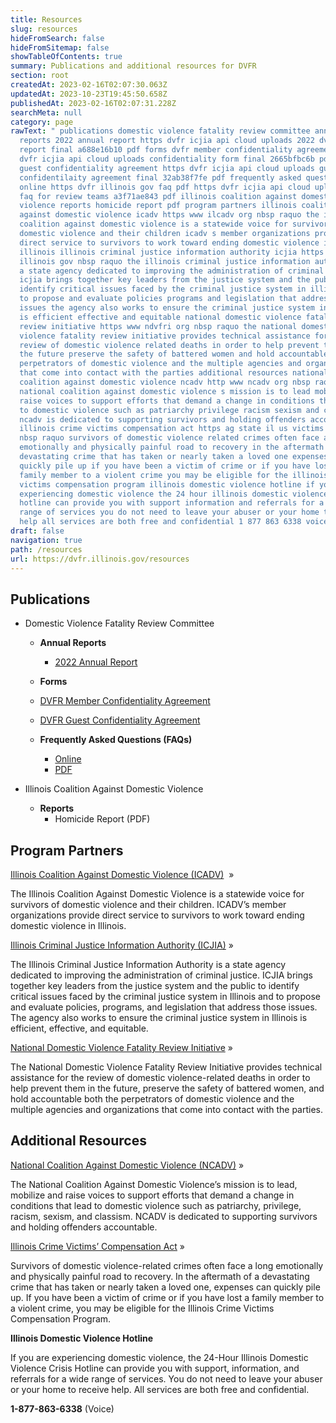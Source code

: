 ```yaml
---
title: Resources
slug: resources
hideFromSearch: false
hideFromSitemap: false
showTableOfContents: true
summary: Publications and additional resources for DVFR
section: root
createdAt: 2023-02-16T02:07:30.063Z
updatedAt: 2023-10-23T19:45:50.658Z
publishedAt: 2023-02-16T02:07:31.228Z
searchMeta: null
category: page
rawText: " publications domestic violence fatality review committee annual
  reports 2022 annual report https dvfr icjia api cloud uploads 2022 dvfr annual
  report final a688e16b10 pdf forms dvfr member confidentiality agreement https
  dvfr icjia api cloud uploads confidentiality form final 2665bfbc6b pdf dvfr
  guest confidentiality agreement https dvfr icjia api cloud uploads guest
  confidentilaity agreement final 32ab38f7fe pdf frequently asked questions faqs
  online https dvfr illinois gov faq pdf https dvfr icjia api cloud uploads dvfr
  faq for review teams a3f71ae843 pdf illinois coalition against domestic
  violence reports homicide report pdf program partners illinois coalition
  against domestic violence icadv https www ilcadv org nbsp raquo the illinois
  coalition against domestic violence is a statewide voice for survivors of
  domestic violence and their children icadv s member organizations provide
  direct service to survivors to work toward ending domestic violence in
  illinois illinois criminal justice information authority icjia https icjia
  illinois gov nbsp raquo the illinois criminal justice information authority is
  a state agency dedicated to improving the administration of criminal justice
  icjia brings together key leaders from the justice system and the public to
  identify critical issues faced by the criminal justice system in illinois and
  to propose and evaluate policies programs and legislation that address those
  issues the agency also works to ensure the criminal justice system in illinois
  is efficient effective and equitable national domestic violence fatality
  review initiative https www ndvfri org nbsp raquo the national domestic
  violence fatality review initiative provides technical assistance for the
  review of domestic violence related deaths in order to help prevent them in
  the future preserve the safety of battered women and hold accountable both the
  perpetrators of domestic violence and the multiple agencies and organizations
  that come into contact with the parties additional resources national
  coalition against domestic violence ncadv http www ncadv org nbsp raquo the
  national coalition against domestic violence s mission is to lead mobilize and
  raise voices to support efforts that demand a change in conditions that lead
  to domestic violence such as patriarchy privilege racism sexism and classism
  ncadv is dedicated to supporting survivors and holding offenders accountable
  illinois crime victims compensation act https ag state il us victims cvc html
  nbsp raquo survivors of domestic violence related crimes often face a long
  emotionally and physically painful road to recovery in the aftermath of a
  devastating crime that has taken or nearly taken a loved one expenses can
  quickly pile up if you have been a victim of crime or if you have lost a
  family member to a violent crime you may be eligible for the illinois crime
  victims compensation program illinois domestic violence hotline if you are
  experiencing domestic violence the 24 hour illinois domestic violence crisis
  hotline can provide you with support information and referrals for a wide
  range of services you do not need to leave your abuser or your home to receive
  help all services are both free and confidential 1 877 863 6338 voice "
draft: false
navigation: true
path: /resources
url: https://dvfr.illinois.gov/resources
---
```


## Publications

- Domestic Violence Fatality Review Committee

    - **Annual Reports**

        - [2022 Annual Report](https://dvfr.icjia-api.cloud/uploads/2022_DVFR_Annual_Report_Final_a688e16b10.pdf)


    - **Forms**

    - [DVFR Member Confidentiality Agreement](https://dvfr.icjia-api.cloud/uploads/Confidentiality_Form_FINAL_2665bfbc6b.pdf)
    - [DVFR Guest Confidentiality Agreement](https://dvfr.icjia-api.cloud/uploads/Guest_Confidentilaity_Agreement_Final_32ab38f7fe.pdf)

    - **Frequently Asked Questions (FAQs)**
        - [Online](https://dvfr.illinois.gov/faq)
        - [PDF](https://dvfr.icjia-api.cloud/uploads/DVFR_FAQ_for_Review_Teams_a3f71ae843.pdf)

-  Illinois Coalition Against Domestic Violence

    -  **Reports**
        -  Homicide Report (PDF)


## Program Partners

[Illinois Coalition Against Domestic Violence (ICADV)](https://www.ilcadv.org) &nbsp;&raquo;

The Illinois Coalition Against Domestic Violence is a statewide voice for survivors of domestic violence and their children. ICADV’s member organizations provide direct service to survivors to work toward ending domestic violence in Illinois. 

[Illinois Criminal Justice Information Authority (ICJIA)](https://icjia.illinois.gov)&nbsp;&raquo;

The Illinois Criminal Justice Information Authority is a state agency dedicated to improving the administration of criminal justice. ICJIA brings together key leaders from the justice system and the public to identify critical issues faced by the criminal justice system in Illinois and to propose and evaluate policies, programs, and legislation that address those issues. The agency also works to ensure the criminal justice system in Illinois is efficient, effective, and equitable.

[National Domestic Violence Fatality Review Initiative](https://www.ndvfri.org)&nbsp;&raquo;

The National Domestic Violence Fatality Review Initiative provides technical assistance for the review of domestic violence-related deaths in order to help prevent them in the future, preserve the safety of battered women, and hold accountable both the perpetrators of domestic violence and the multiple agencies and organizations that come into contact with the parties.	

## Additional Resources

[National Coalition Against Domestic Violence (NCADV)](http://www.ncadv.org/)&nbsp;&raquo;

The National Coalition Against Domestic Violence’s mission is to lead, mobilize and raise voices to support efforts that demand a change in conditions that lead to domestic violence such as patriarchy, privilege, racism, sexism, and classism. NCADV is dedicated to supporting survivors and holding offenders accountable. 

[Illinois Crime Victims’ Compensation Act](https://ag.state.il.us/victims/cvc.html)&nbsp;&raquo;

Survivors of domestic violence-related crimes often face a long emotionally and physically painful road to recovery. In the aftermath of a devastating crime that has taken or nearly taken a loved one, expenses can quickly pile up. If you have been a victim of crime or if you have lost a family member to a violent crime, you may be eligible for the Illinois Crime Victims Compensation Program. 

**Illinois Domestic Violence Hotline**  

If you are experiencing domestic violence, the 24-Hour Illinois Domestic Violence Crisis Hotline can provide you with support, information, and referrals for a wide range of services. You do not need to leave your abuser or your home to receive help. All services are both free and confidential.  

**1-877-863-6338** (Voice) 

